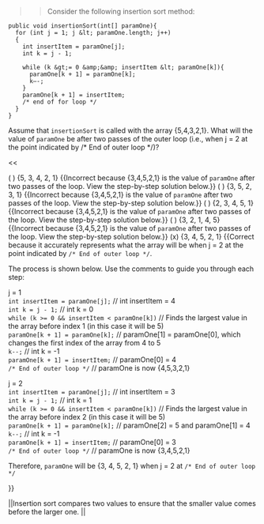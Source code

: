 >>Consider the following insertion sort method:

```
public void insertionSort(int[] paramOne){
  for (int j = 1; j &lt; paramOne.length; j++)
  {
    int insertItem = paramOne[j];
    int k = j - 1;

    while (k &gt;= 0 &amp;&amp; insertItem &lt; paramOne[k]){
      paramOne[k + 1] = paramOne[k];
      k—-;
    }
    paramOne[k + 1] = insertItem;
    /* end of for loop */
  }
}
```

<p>Assume that <code>insertionSort</code> is called with the array {5,4,3,2,1}. What will the value of <code>paramOne</code> be after two passes of the outer loop (i.e., when j = 2 at the point indicated by /* End of outer loop */)?</p><<

( ) {5, 3, 4, 2, 1} {{Incorrect because {3,4,5,2,1} is the value of <code>paramOne</code> after two passes of the loop. View the step-by-step solution below.}}
( ) {3, 5, 2, 3, 1} {{Incorrect because {3,4,5,2,1} is the value of <code>paramOne</code> after two passes of the loop. View the step-by-step solution below.}}
( ) {2, 3, 4, 5, 1} {{Incorrect because {3,4,5,2,1} is the value of <code>paramOne</code> after two passes of the loop. View the step-by-step solution below.}}
( ) {3, 2, 1, 4, 5} {{Incorrect because {3,4,5,2,1} is the value of <code>paramOne</code> after two passes of the loop. View the step-by-step solution below.}}
(x) {3, 4, 5, 2, 1} {{Correct because it accurately represents what the array will be when j = 2 at the point indicated by <code>/* End of outer loop */</code>.
<p>The process is shown below. Use the comments to guide you through each step:</p>
<p>j = 1<br/>
<code>int insertItem = paramOne[j];</code> // int insertItem = 4<br/>
<code>int k = j - 1;</code> // int k = 0<br/>
<code>while (k &gt;= 0 &amp;&amp; insertItem &lt; paramOne[k])</code> // Finds the largest value in the array before index 1 (in this case it will be 5)<br/>
<code>paramOne[k + 1] = paramOne[k];</code> // paramOne[1] = paramOne[0], which changes the first index of the array from 4 to 5<br/>
<code>k--;</code> // int k = -1<br/>
<code>paramOne[k + 1] = insertItem;</code> // paramOne[0] = 4<br/>
<code>/* End of outer loop */</code> // paramOne is now {4,5,3,2,1}</p>
<p>j = 2<br/>
<code>int insertItem = paramOne[j];</code> // int insertItem = 3<br/>
<code>int k = j - 1;</code> // int k = 1<br/>
<code>while (k &gt;= 0 &amp;&amp; insertItem &lt; paramOne[k])</code> // Finds the largest value in the array before index 2 (in this case it will be 5)<br/>
<code>paramOne[k + 1] = paramOne[k];</code> // paramOne[2] = 5 and paramOne[1] = 4<br/>
<code>k--;</code> // int k = -1<br/>
<code>paramOne[k + 1] = insertItem;</code> // paramOne[0] = 3<br/>
<code>/* End of outer loop */</code> // paramOne is now {3,4,5,2,1}</p>
<p>Therefore, <code>paramOne</code> will be {3, 4, 5, 2, 1} when j = 2 at <code>/* End of outer loop */</code></p>}}

||Insertion sort compares two values to ensure that the smaller value comes before the larger one. ||
